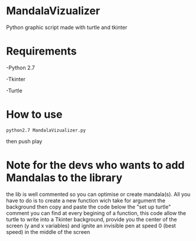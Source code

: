 # MandalaVizualizer

Python graphic script made with turtle and tkinter 

# Requirements

-Python 2.7

-Tkinter

-Turtle

# How to use 

`python2.7 MandalaVizualizer.py`

then push play

# Note for the devs who wants to add Mandalas to the library

the lib is well commented so you can optimise or create mandala(s).
All you have to do is to create a new function wich take for argument the background then copy and paste the code below the "set up turtle" comment you can find at every begining of a function, this code allow the turtle to write into a Tkinter background,  provide you the center of the screen (y and x variables) and ignite an invisible pen at speed 0 (best speed) in the middle of the screen  
